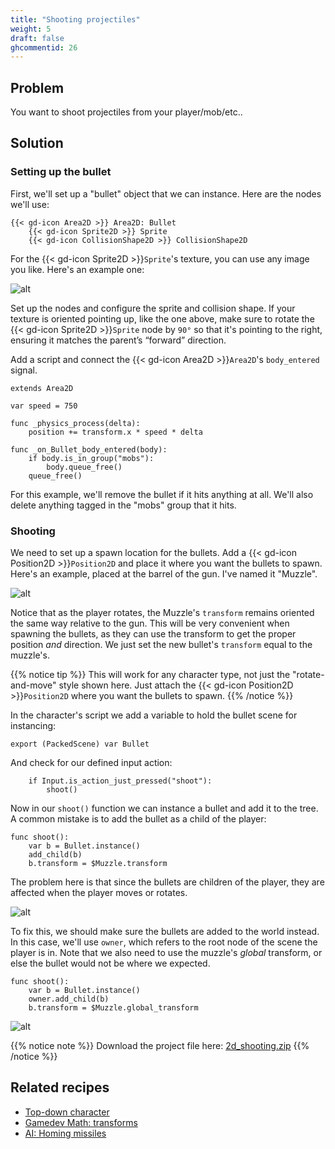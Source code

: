 ```yaml
---
title: "Shooting projectiles"
weight: 5
draft: false
ghcommentid: 26
---
```


## Problem

You want to shoot projectiles from your player/mob/etc..

## Solution

### Setting up the bullet

First, we'll set up a "bullet" object that we can instance. Here are the nodes we'll use:

```
{{< gd-icon Area2D >}} Area2D: Bullet
    {{< gd-icon Sprite2D >}} Sprite
    {{< gd-icon CollisionShape2D >}} CollisionShape2D
```

For the {{< gd-icon Sprite2D >}}`Sprite`'s texture, you can use any image you like. Here's an example one:

![alt](/3.x/img/laserRed01.png)

Set up the nodes and configure the sprite and collision shape. If your texture is oriented pointing up, like the one above, make sure to rotate the {{< gd-icon Sprite2D >}}`Sprite` node by `90°` so that it's pointing to the right, ensuring it matches the parent’s “forward” direction.

Add a script and connect the {{< gd-icon Area2D >}}`Area2D`'s `body_entered` signal.

```gdscript
extends Area2D

var speed = 750

func _physics_process(delta):
    position += transform.x * speed * delta

func _on_Bullet_body_entered(body):
    if body.is_in_group("mobs"):
        body.queue_free()
    queue_free()
```

For this example, we'll remove the bullet if it hits anything at all. We'll also delete anything tagged in the "mobs" group that it hits.

### Shooting

We need to set up a spawn location for the bullets. Add a {{< gd-icon Position2D >}}`Position2D` and place it where you want the bullets to spawn. Here's an example, placed at the barrel of the gun. I've named it "Muzzle".

![alt](/3.x/img/2d_shoot_01.gif)

Notice that as the  player rotates, the Muzzle's `transform` remains oriented the same way relative to the gun. This will be very convenient when spawning the bullets, as they can use the transform to get the proper position *and* direction. We just set the new bullet's `transform` equal to the muzzle's.

{{% notice tip %}}
This will work for any character type, not just the "rotate-and-move" style shown here. Just attach the {{< gd-icon Position2D >}}`Position2D` where you want the bullets to spawn.
{{% /notice %}}

In the character's script we add a variable to hold the bullet scene for instancing:

```gdscript
export (PackedScene) var Bullet
```

And check for our defined input action:

```gdscript
    if Input.is_action_just_pressed("shoot"):
        shoot()
```

Now in our `shoot()` function we can instance a bullet and add it to the tree. A common mistake is to add the bullet as a child of the player:

```gdscript
func shoot():
    var b = Bullet.instance()
    add_child(b)
    b.transform = $Muzzle.transform
```

The problem here is that since the bullets are children of the player, they are affected when the player moves or rotates.

![alt](/3.x/img/2d_shoot_02.gif)

To fix this, we should make sure the bullets are added to the world instead. In this case, we'll use `owner`, which refers to the root node of the scene the player is in. Note that we also need to use the muzzle's *global* transform, or else the bullet would not be where we expected.

```gdscript
func shoot():
    var b = Bullet.instance()
    owner.add_child(b)
    b.transform = $Muzzle.global_transform
```

![alt](/3.x/img/2d_shoot_03.gif)

{{% notice note %}}
Download the project file here: [2d_shooting.zip](/3.x/files/2d_shooting.zip)
{{% /notice %}}

## Related recipes

- [Top-down character](/3.x/2d/topdown_movement/)
- [Gamedev Math: transforms](/3.x/math/transforms/)
- [AI: Homing missiles](/3.x/ai/homing_missile/)

<!-- #### Like video?

{{< youtube 7axJJYont6Y >}} -->